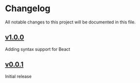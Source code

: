 # Changelog

All notable changes to this project will be documented in this file.

<!--The format is based on [Keep a Changelog](https://keepachangelog.com/en/1.1.0/),
and this project adheres to [Semantic Versioning](https://semver.org/spec/v2.0.0.html).-->

## [v1.0.0]

Adding syntax support for Beact

## [v0.0.1]

Initial release

[v1.0.0]: https://github.com/birdywood/beact-plugin/releases/tag/v1.0.0
[v0.0.1]: https://github.com/birdywood/beact-plugin/releases/tag/v0.0.1
